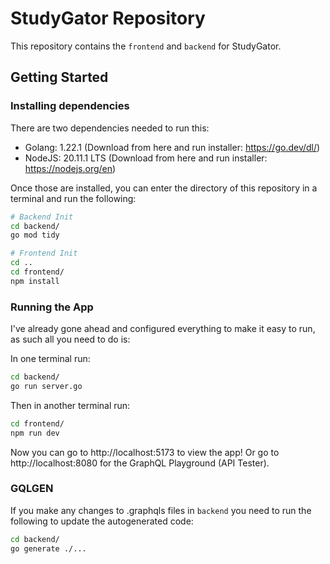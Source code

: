 # StudyGator Repository
This repository contains the `frontend` and `backend` for StudyGator.

## Getting Started
### Installing dependencies
There are two dependencies needed to run this:
* Golang: 1.22.1 (Download from here and run installer: https://go.dev/dl/)
* NodeJS: 20.11.1 LTS (Download from here and run installer: https://nodejs.org/en)

Once those are installed, you can enter the directory of this repository in a terminal and run the following:
```bash
# Backend Init
cd backend/
go mod tidy

# Frontend Init
cd ..
cd frontend/
npm install
```
### Running the App
I've already gone ahead and configured everything to make it easy to run, as such all you need to do is:

In one terminal run:
```bash
cd backend/
go run server.go
```

Then in another terminal run:
```bash
cd frontend/
npm run dev
```

Now you can go to http://localhost:5173 to view the app! Or go to http://localhost:8080 for the GraphQL Playground (API Tester).
### GQLGEN
If you make any changes to .graphqls files in `backend` you need to run the following to update the autogenerated code:
```bash
cd backend/
go generate ./...
```